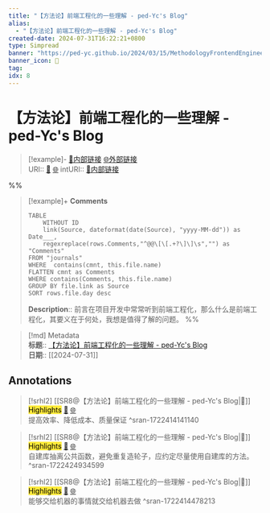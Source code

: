 ```yaml
---
title: "【方法论】前端工程化的一些理解 - ped-Yc's Blog"
alias: 
  - "【方法论】前端工程化的一些理解 - ped-Yc's Blog"
created-date: 2024-07-31T16:22:21+0800
type: Simpread
banner: "https://ped-yc.github.io/2024/03/15/MethodologyFrontendEngineering/s0.png "
banner_icon: 🔖
tag: 
idx: 8
---
```


# 【方法论】前端工程化的一些理解 - ped-Yc's Blog

> [!example]- [🧷内部链接](<http://localhost:7026/unread/8>) [🌐外部链接](<>)    
> URI:: [🧷](<http://localhost:7026/unread/8>) [🌐](<>) 
> intURI:: [🧷内部链接](<http://localhost:7026/reading/8>)

%%
> [!example]+ **Comments**  
> ```dataview
> TABLE 
>     WITHOUT ID
>     link(Source, dateformat(date(Source), "yyyy-MM-dd")) as Date___, 
>     regexreplace(rows.Comments,"^@@\[\[.+?\]\]\s","") as "Comments"
> FROM "journals"
> WHERE  contains(cmnt, this.file.name)
> FLATTEN cmnt as Comments
> WHERE contains(Comments, this.file.name)
> GROUP BY file.link as Source
> SORT rows.file.day desc
> ```
>  **Description**:: 前言在项目开发中常常听到前端工程化，那么什么是前端工程化，其要义在于何处，我想是值得了解的问题。
%%

> [!md] Metadata  
> **标题**:: [【方法论】前端工程化的一些理解 - ped-Yc's Blog](https://ped-yc.github.io/2024/03/15/MethodologyFrontendEngineering/#%E4%B8%89%E3%80%81%E5%BC%80%E5%8F%91%E9%98%B6%E6%AE%B5-10)  
> **日期**:: [[2024-07-31]]  

## Annotations


> [!srhl2] [[SR8@【方法论】前端工程化的一些理解 - ped-Yc's Blog|📄]] <mark style="background-color: #ffeb3b">Highlights</mark> [🧷](<http://localhost:7026/unread/8#id=1722414141140>) [🌐](<#id=1722414141140>)   
> 提高效率、降低成本、质量保证
> ^sran-1722414141140

> [!srhl2] [[SR8@【方法论】前端工程化的一些理解 - ped-Yc's Blog|📄]] <mark style="background-color: #ffeb3b">Highlights</mark> [🧷](<http://localhost:7026/unread/8#id=1722424934599>) [🌐](<#id=1722424934599>)   
> 自建库抽离公共函数，避免重复造轮子，应约定尽量使用自建库的方法。
> ^sran-1722424934599

> [!srhl2] [[SR8@【方法论】前端工程化的一些理解 - ped-Yc's Blog|📄]] <mark style="background-color: #ffeb3b">Highlights</mark> [🧷](<http://localhost:7026/unread/8#id=1722414478213>) [🌐](<#id=1722414478213>)   
> 能够交给机器的事情就交给机器去做
> ^sran-1722414478213


